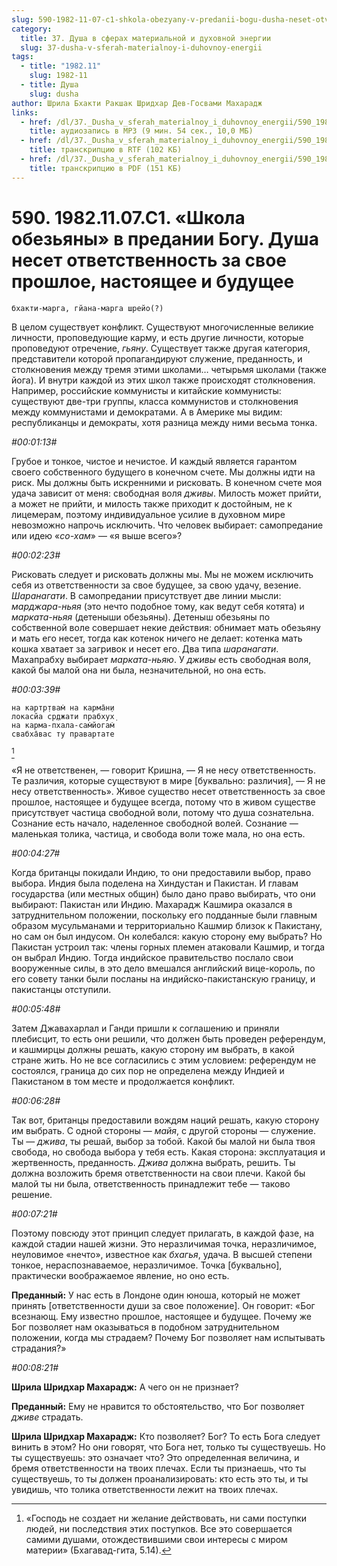 ```yaml
---
slug: 590-1982-11-07-c1-shkola-obezyany-v-predanii-bogu-dusha-neset-otvetstvennost-za-svoe-proshloe-nastoyashhee-i-budushhee
category:
  title: 37. Душа в сферах материальной и духовной энергии
  slug: 37-dusha-v-sferah-materialnoy-i-duhovnoy-energii
tags:
  - title: "1982.11"
    slug: 1982-11
  - title: Душа
    slug: dusha
author: Шрила Бхакти Ракшак Шридхар Дев-Госвами Махарадж
links:
  - href: /dl/37._Dusha_v_sferah_materialnoy_i_duhovnoy_energii/590_1982.11.07.C1_SridharMj_Shkola_obezjany_v_predanii_Bogu_Dusha_neset_otvetstvennost_za_svoe_proshloe_nastojashhee_i_budushhee.mp3
    title: аудиозапись в MP3 (9 мин. 54 сек., 10,0 МБ)
  - href: /dl/37._Dusha_v_sferah_materialnoy_i_duhovnoy_energii/590_1982.11.07.C1_SridharMj_Shkola_obezjany_v_predanii_Bogu_Dusha_neset_otvetstvennost_za_svoe_proshloe_nastojashhee_i_budushhee.rtf
    title: транскрипцию в RTF (102 КБ)
  - href: /dl/37._Dusha_v_sferah_materialnoy_i_duhovnoy_energii/590_1982.11.07.C1_SridharMj_Shkola_obezjany_v_predanii_Bogu_Dusha_neset_otvetstvennost_za_svoe_proshloe_nastojashhee_i_budushhee.pdf
    title: транскрипцию в PDF (151 КБ)
---
```


# 590. 1982.11.07.C1. «Школа обезьяны» в предании Богу. Душа несет ответственность за свое прошлое, настоящее и будущее

    бхакти-марга, гйана-марга шрейо(?)

В целом существует конфликт. Существуют многочисленные великие личности, проповедующие карму, и есть другие личности, которые проповедуют отречение, *гьяну*. Существует также другая категория, представители которой пропагандируют служение, преданность, и столкновения между тремя этими школами… четырьмя школами (также йога). И внутри каждой из этих школ также происходят столкновения. Например, российские коммунисты и китайские коммунисты: существуют две-три группы, класса коммунистов и столкновения между коммунистами и демократами. А в Америке мы видим: республиканцы и демократы, хотя разница между ними весьма тонка.

*#00:01:13#*

Грубое и тонкое, чистое и нечистое. И каждый является гарантом своего собственного будущего в конечном счете. Мы должны идти на риск. Мы должны быть искренними и рисковать. В конечном счете моя удача зависит от меня: свободная воля *дживы*. Милость может прийти, а может не прийти, и милость также приходит к достойным, не к лицемерам, поэтому индивидуальное усилие в духовном мире невозможно напрочь исключить. Что человек выбирает: самопредание или идею «*со-хам*» — «я выше всего»?

*#00:02:23#*

Рисковать следует и рисковать должны мы. Мы не можем исключить себя из ответственности за свое будущее, за свою удачу, везение. *Шаранагати*. В самопредании присутствует две линии мысли: *марджара-ньяя* (это нечто подобное тому, как ведут себя котята) и *марката-ньяя* (детеныши обезьяны). Детеныш обезьяны по собственной воле совершает некие действия: обнимает мать обезьяну и мать его несет, тогда как котенок ничего не делает: котенка мать кошка хватает за загривок и несет его. Два типа *шаранагати*. Махапрабху выбирает *марката-ньяю*. У *дживы* есть свободная воля, какой бы малой она ни была, незначительной, но она есть.

*#00:03:39#*

    на картр̣твам̇ на карма̄н̣и
    локасйа ср̣джати прабхух̣
    на карма-пхала-сам̇йогам̇
    свабха̄вас ту правартате
[^_ftn1]

«Я не ответственен, — говорит Кришна, — Я не несу ответственность. Те различия, которые существуют в мире [буквально: различия], — Я не несу ответственность». Живое существо несет ответственность за свое прошлое, настоящее и будущее всегда, потому что в живом существе присутствует частица свободной воли, потому что душа сознательна. Сознание есть начало, наделенное свободной волей. Сознание — маленькая толика, частица, и свобода воли тоже мала, но она есть.

*#00:04:27#*

Когда британцы покидали Индию, то они предоставили выбор, право выбора. Индия была поделена на Хиндустан и Пакистан. И главам государства (или местных общин) было дано право выбирать, что они выбирают: Пакистан или Индию. Махарадж Кашмира оказался в затруднительном положении, поскольку его подданные были главным образом мусульманами и территориально Кашмир близок к Пакистану, но сам он был индусом. Он колебался: какую сторону ему выбрать? Но Пакистан устроил так: члены горных племен атаковали Кашмир, и тогда он выбрал Индию. Тогда индийское правительство послало свои вооруженные силы, в это дело вмешался английский вице-король, по его совету танки были посланы на индийско-пакистанскую границу, и пакистанцы отступили.

*#00:05:48#*

Затем Джавахарлал и Ганди пришли к соглашению и приняли плебисцит, то есть они решили, что должен быть проведен референдум, и кашмирцы должны решать, какую сторону им выбрать, в какой стране жить. Но не все согласились с этим условием: референдум не состоялся, граница до сих пор не определена между Индией и Пакистаном в том месте и продолжается конфликт.

*#00:06:28#*

Так вот, британцы предоставили вождям наций решать, какую сторону им выбрать. С одной стороны — *майя*, с другой стороны — служение. Ты — *джива*, ты решай, выбор за тобой. Какой бы малой ни была твоя свобода, но свобода выбора у тебя есть. Какая сторона: эксплуатация и жертвенность, преданность. *Джива* должна выбрать, решить. Ты должна возложить бремя ответственности на свои плечи. Какой бы малой ты ни была, ответственность принадлежит тебе — таково решение.

*#00:07:21#*

Поэтому повсюду этот принцип следует прилагать, в каждой фазе, на каждой стадии нашей жизни. Это неразличимая точка, неразличимое, неуловимое «нечто», известное как *бхагья*, удача. В высшей степени тонкое, нераспознаваемое, неразличимое. Точка [буквально], практически воображаемое явление, но оно есть.

**Преданный:** У нас есть в Лондоне один юноша, который не может принять [ответственности души за свое положение]. Он говорит: «Бог всезнающ. Ему известно прошлое, настоящее и будущее. Почему же Бог позволяет нам оказываться в подобном затруднительном положении, когда мы страдаем? Почему Бог позволяет нам испытывать страдания?»

*#00:08:21#*

**Шрила Шридхар Махарадж:** А чего он не признает?

**Преданный:** Ему не нравится то обстоятельство, что Бог позволяет *дживе* страдать.

**Шрила Шридхар Махарадж:** Кто позволяет? Бог? То есть Бога следует винить в этом? Но они говорят, что Бога нет, только ты существуешь. Но ты существуешь: это означает что? Это определенная величина, и бремя ответственности на твоих плечах. Если ты признаешь, что ты существуешь, то ты должен проанализировать: кто есть это ты, и ты увидишь, что толика ответственности лежит на твоих плечах.



[^_ftn1]: «Господь не создает ни желание действовать, ни сами поступки людей, ни последствия этих поступков. Все это совершается самими душами, отождествившими свои интересы с миром материи» (Бхагавад-гита, 5.14).

